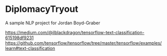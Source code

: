 # DiplomacyTryout
A sample NLP project for Jordan Boyd-Graber

https://medium.com/@ilblackdragon/tensorflow-text-classification-615198df9231
https://github.com/tensorflow/tensorflow/tree/master/tensorflow/examples/learn#text-classification
